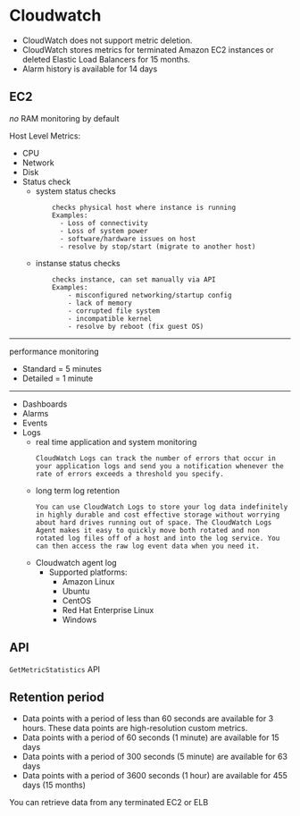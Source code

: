 # Cloudwatch

- CloudWatch does not support metric deletion.
- CloudWatch stores metrics for terminated Amazon EC2 instances or deleted Elastic Load Balancers for 15 months.
- Alarm history is available for 14 days

## EC2

*no* RAM monitoring by default

Host Level Metrics:
* CPU
* Network
* Disk
* Status check
    - system status checks
        ```
            checks physical host where instance is running
            Examples:
              - Loss of connectivity
              - Loss of system power
              - software/hardware issues on host
              - resolve by stop/start (migrate to another host)
        ```
    - instanse status checks
        ```
            checks instance, can set manually via API
            Examples:
                - misconfigured networking/startup config
                - lack of memory
                - corrupted file system
                - incompatible kernel
                - resolve by reboot (fix guest OS)
        ```

---

performance monitoring

- Standard = 5 minutes
- Detailed = 1 minute

---

* Dashboards
* Alarms
* Events
* Logs
    - real time application and system monitoring
        ```
        CloudWatch Logs can track the number of errors that occur in your application logs and send you a notification whenever the rate of errors exceeds a threshold you specify.
        ```
    - long term log retention
        ```
        You can use CloudWatch Logs to store your log data indefinitely in highly durable and cost effective storage without worrying about hard drives running out of space. The CloudWatch Logs Agent makes it easy to quickly move both rotated and non rotated log files off of a host and into the log service. You can then access the raw log event data when you need it.
        ```
    - Cloudwatch agent log
        * Supported platforms:
            - Amazon Linux
            - Ubuntu
            - CentOS
            - Red Hat Enterprise Linux
            - Windows

## API

`GetMetricStatistics` API

## Retention period

* Data points with a period of less than 60 seconds are available for 3 hours. These data points are high-resolution custom metrics.
* Data points with a period of 60 seconds (1 minute) are available for 15 days
* Data points with a period of 300 seconds (5 minute) are available for 63 days
* Data points with a period of 3600 seconds (1 hour) are available for 455 days (15 months)

You can retrieve data from any terminated EC2 or ELB

